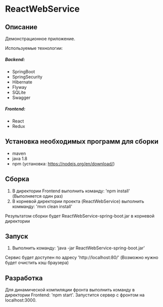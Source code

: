 # ReactWebService

## Описание

Демонстрационное приложение.

Используемые технологии:
##### Backend:
- SpringBoot
- SpringSecurity
- Hibernate
- Flyway
- SQLite
- Swagger

##### Frontend:
- React
- Redux


## Установка необходимых программ для сборки

- maven
- java 1.8
- npm (установка: https://nodejs.org/en/download/)


## Сборка

1. В директории Frontend выполнить команду: 'npm install' (Выполняется один раз)
2. В корневой директории проекта (ReactWebService) выполнить комманду: 'mvn clean install'

Результатом сборки будет ReactWebService-spring-boot.jar в корневой директории


## Запуск

1. Выполнить команду:  'java -jar ReactWebService-spring-boot.jar'

 Сервис будет доступен по адресу 'http://localhost:80/'  (Возможно нужно будет очистить кэш браузера)


## Разработка
 
Для динамической компиляции фронта выполнить команду в директории Frontend: 'npm start'. Запустится сервер с фронтом на
localhost:3000. 

